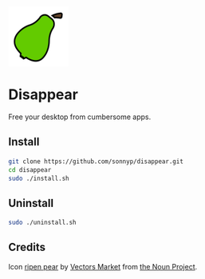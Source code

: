 <img style="vertical-align: middle;" src="./re.sonny.Disappear.svg" width="120" height="120">

# Disappear

Free your desktop from cumbersome apps.

## Install

```sh
git clone https://github.com/sonnyp/disappear.git
cd disappear
sudo ./install.sh
```

## Uninstall

```sh
sudo ./uninstall.sh
```


<!-- ## Development

```sh
git clone https://github.com/sonnyp/disappear.git
cd disappear
flatpak-builder --user --install-deps-from=flathub --force-clean --install build re.sonny.Disappear.json
``` -->

## Credits

Icon [ripen pear](https://thenounproject.com/icon/1882627/) by [Vectors Market](https://thenounproject.com/vectorsmarket/) from [the Noun Project](https://thenounproject.com/). 